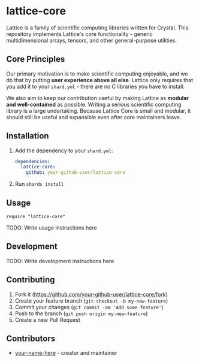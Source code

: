 # lattice-core

Lattice is a family of scientific computing libraries written for Crystal. This repository
implements Lattice's core functionality - generic multidimensional arrays, tensors, and other
general-purpose utilities.

## Core Principles

Our primary motivation is to make scientific computing enjoyable, and we do that by putting **user experience above all else**. Lattice only requires that you add it to your `shard.yml` - there are no C libraries you have to install.

We also aim to keep our contribution useful by making Lattice as **modular and well-contained** as possible. Writing a serious scientific computing library is a large undertaking. Because Lattice Core is small and modular, it should still be useful and expansible even after core maintainers leave.


## Installation

1. Add the dependency to your `shard.yml`:

   ```yaml
   dependencies:
     lattice-core:
       github: your-github-user/lattice-core
   ```

2. Run `shards install`

## Usage

```crystal
require "lattice-core"
```

TODO: Write usage instructions here

## Development

TODO: Write development instructions here

## Contributing

1. Fork it (<https://github.com/your-github-user/lattice-core/fork>)
2. Create your feature branch (`git checkout -b my-new-feature`)
3. Commit your changes (`git commit -am 'Add some feature'`)
4. Push to the branch (`git push origin my-new-feature`)
5. Create a new Pull Request

## Contributors

- [your-name-here](https://github.com/your-github-user) - creator and maintainer
